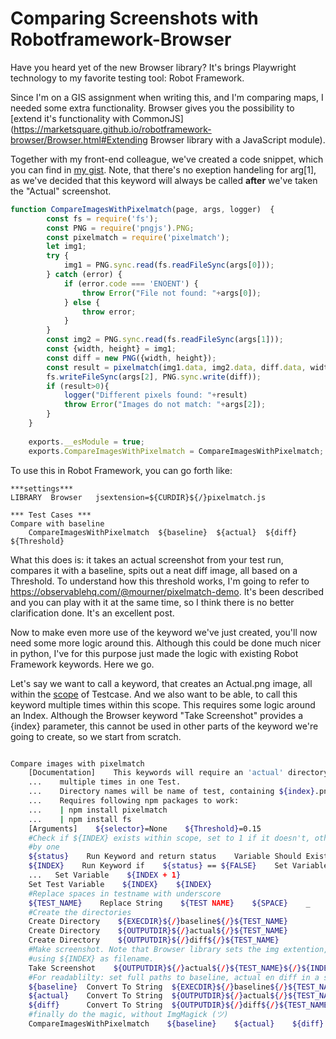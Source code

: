 # Comparing Screenshots with Robotframework-Browser

Have you heard yet of the new Browser library? It's brings Playwright technology to my favorite testing tool: Robot Framework.

Since I'm on a GIS assignment when writing this, and I'm comparing maps, I needed some extra functionality. Browser gives you the possibility to [extend it's functionality with CommonJS](https://marketsquare.github.io/robotframework-browser/Browser.html#Extending Browser library with a JavaScript module).

Together with my front-end colleague,  we've created a code snippet, which you can find in [my gist](https://gist.github.com/leeuwe/f6e9b8691fcb0b397a173142ff0941ed). Note, that there's no exeption handeling for arg[1], as we've decided that this keyword will always be called **after** we've taken the "Actual" screenshot.

```js
function CompareImagesWithPixelmatch(page, args, logger)  {
		const fs = require('fs');
		const PNG = require('pngjs').PNG;
		const pixelmatch = require('pixelmatch');
		let img1;
		try {
			img1 = PNG.sync.read(fs.readFileSync(args[0]));
		} catch (error) {
			if (error.code === 'ENOENT') {
				throw Error("File not found: "+args[0]);
			} else {
				throw error;
			}  
		}
		const img2 = PNG.sync.read(fs.readFileSync(args[1]));
		const {width, height} = img1;
		const diff = new PNG({width, height});
		const result = pixelmatch(img1.data, img2.data, diff.data, width, height, {threshold: args[3]});
		fs.writeFileSync(args[2], PNG.sync.write(diff));
		if (result>0){
			logger("Different pixels found: "+result)
			throw Error("Images do not match: "+args[2]);
		}
	}
	
	exports.__esModule = true;
	exports.CompareImagesWithPixelmatch = CompareImagesWithPixelmatch;
```

To use this in Robot Framework, you can go forth like:

```
***settings***
LIBRARY  Browser   jsextension=${CURDIR}${/}pixelmatch.js

*** Test Cases ***
Compare with baseline
    CompareImagesWithPixelmatch  ${baseline}  ${actual}  ${diff}  ${Threshold}
```

What this does is: it takes an actual screenshot from your test run, compares it with a baseline, spits out a neat diff image, all based on a Threshold. To understand how this threshold works, I'm going to refer to https://observablehq.com/@mourner/pixelmatch-demo. It's been described and you can play with it at the same time, so I think there is no better clarification done. It's an excellent post.

Now to make even more use of the keyword we've just created, you'll now need some more logic around this. Although this could be done much nicer in python, I've for this purpose just made the logic with existing Robot Framework keywords. Here we go.

Let's say we want to call a keyword, that creates an Actual.png image, all within the [scope](http://robotframework.org/robotframework/latest/RobotFrameworkUserGuide.html#variable-scopes) of Testcase. And we also want to be able, to call this keyword multiple times within this scope. This requires some logic around an Index. Although the Browser keyword "Take Screenshot" provides a {index} parameter, this cannot be used in other parts of the keyword we're going to create, so we start from scratch. 

```sh

Compare images with pixelmatch
    [Documentation]    This keywords will require an 'actual' directory. Can be called 
    ...    multiple times in one Test.
    ...    Directory names will be name of test, containing ${index}.png. 
    ...    Requires following npm packages to work:
    ...    | npm install pixelmatch
    ...    | npm install fs
    [Arguments]    ${selector}=None    ${Threshold}=0.15
    #Check if ${INDEX} exists within scope, set to 1 if it doesn't, otherwise increase
    #by one
    ${status}    Run Keyword and return status    Variable Should Exist    ${INDEX}
    ${INDEX}    Run Keyword if    ${status} == ${FALSE}    Set Variable    ${1}    ELSE   
    ...   Set Variable    ${INDEX + 1}
    Set Test Variable    ${INDEX}    ${INDEX}
    #Replace spaces in testname with underscore
    ${TEST_NAME}    Replace String    ${TEST NAME}    ${SPACE}    _
    #Create the directories
    Create Directory    ${EXECDIR}${/}baseline${/}${TEST_NAME}
    Create Directory    ${OUTPUTDIR}${/}actual${/}${TEST_NAME}
    Create Directory    ${OUTPUTDIR}${/}diff${/}${TEST_NAME}
    #Make screenshot. Note that Browser library sets the img extention, so we're only
    #using ${INDEX} as filename.
    Take Screenshot    ${OUTPUTDIR}${/}actual${/}${TEST_NAME}${/}${INDEX}    ${selector}
    #For readablilty: set full paths to baseline, actual en diff in a scalar variable
    ${baseline}  Convert To String  ${EXECDIR}${/}baseline${/}${TEST_NAME}${/}${INDEX}.png
    ${actual}    Convert To String  ${OUTPUTDIR}${/}actual${/}${TEST_NAME}${/}${INDEX}.png
    ${diff}      Convert To String  ${OUTPUTDIR}${/}diff${/}${TEST_NAME}${/}${INDEX}.png
    #finally do the magic, without ImgMagick (ツ)
    CompareImagesWithPixelmatch    ${baseline}    ${actual}    ${diff}    ${Threshold}

```

